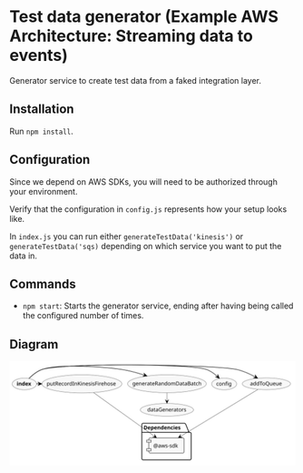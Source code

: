 # Test data generator (Example AWS Architecture: Streaming data to events)

Generator service to create test data from a faked integration layer.

## Installation

Run `npm install`.

## Configuration

Since we depend on AWS SDKs, you will need to be authorized through your environment.

Verify that the configuration in `config.js` represents how your setup looks like.

In `index.js` you can run either `generateTestData('kinesis')` or `generateTestData('sqs)` depending on which service you want to put the data in.

## Commands

- `npm start`: Starts the generator service, ending after having being called the configured number of times.

## Diagram

![Diagram of service](./diagrams/arkit.svg)
